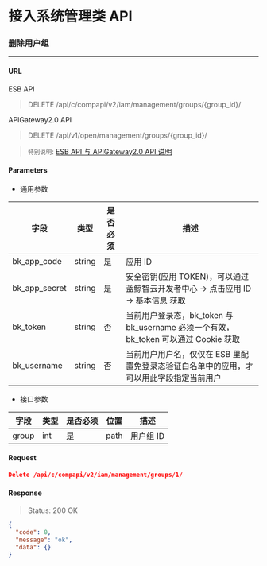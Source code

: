 # 接入系统管理类 API
### 删除用户组

-------

#### URL

ESB API

> DELETE /api/c/compapi/v2/iam/management/groups/{group_id}/

APIGateway2.0 API

> DELETE /api/v1/open/management/groups/{group_id}/

> `特别说明`: [ESB API 与 APIGateway2.0 API 说明](../01-Overview/01-BackendAPIvsESBAPI.md)


#### Parameters

* 通用参数

| 字段 |  类型 |是否必须  | 描述  |
|--------|--------|--------|--------|
|bk_app_code|string|是|应用 ID|
|bk_app_secret|string|是|安全密钥(应用 TOKEN)，可以通过 蓝鲸智云开发者中心 -> 点击应用 ID -> 基本信息 获取|
|bk_token|string|否|当前用户登录态，bk_token 与 bk_username 必须一个有效，bk_token 可以通过 Cookie 获取|
|bk_username|string|否|当前用户用户名，仅仅在 ESB 里配置免登录态验证白名单中的应用，才可以用此字段指定当前用户|

* 接口参数

| 字段 |  类型 |是否必须  | 位置 |描述  |
|--------|--------|--------|--------|--------|
| group | int | 是 | path | 用户组 ID |

#### Request
```json
Delete /api/c/compapi/v2/iam/management/groups/1/
```

#### Response

> Status: 200 OK

```json
{
  "code": 0,
  "message": "ok",
  "data": {}
}
```
